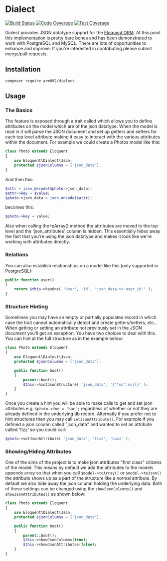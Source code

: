 # Dialect


[![Build Status](https://img.shields.io/appveyor/build/arm092/dialect?style=for-the-badge)](https://img.shields.io/appveyor/build/arm092/dialect) [![Code Coverage](https://img.shields.io/scrutinizer/coverage/g/arm092/dialect/master?style=for-the-badge)](https://img.shields.io/scrutinizer/coverage/g/arm092/dialect/master) [![Test Coverage](https://codeclimate.com/github/darrylkuhn/dialect/badges/coverage.svg)](https://codeclimate.com/github/darrylkuhn/dialect)

Dialect provides JSON datatype support for the [Eloquent ORM](http://laravel.com/docs/eloquent). At this point this implementation is pretty bare bones and has been demonstrated to work with PostgreSQL and MySQL. There are lots of opportunities to enhance and improve. If you're interested in contributing please submit merge/pull requests.

## Installation

`composer require arm092/dialect`

## Usage
### The Basics

The feature is exposed through a trait called which allows you to define attributes on the model which are of the json datatype. When the model is read in it will parse the JSON document and set up getters and setters for each top level attribute making it easy to interact with the various attributes within the document. For example we could create a Photos model like this:

```php
class Photo extends Eloquent
{
    use Eloquent\Dialect\Json;
    protected $jsonColumns = ['json_data'];
}
```
And then this:
```php
$attr = json_decode($photo->json_data);
$attr->key = $value;
$photo->json_data = json_encode($attr);
```
becomes this:
```php
$photo->key = value;
```
Also when calling the toArray() method the attributes are moved to the top level and the 'json_attributes' column is hidden. This essentially hides away the fact that you're using the json datatype and makes it look like we're working with attributes directly.

### Relations
You can also establish relationships on a model like this (only supported in PostgreSQL):
```php
public function user()
{
    return $this->hasOne( 'User', 'id', "json_data->>'user_id'" );
}
```

### Structure Hinting
Sometimes you may have an empty or partially populated record in which case the trait cannot automatically detect and create getters/setters, etc... When getting or setting an attribute not previously set in the JSON document you'll get an exception. You have two choices to deal with this. You can hint at the full structure as in the example below:
```php
class Photo extends Eloquent
{
    use Eloquent\Dialect\Json;
    protected $jsonColumns = ['json_data'];

    public function boot()
    {
        parent::boot();
        $this->hintJsonStructure( 'json_data', '{"foo":null}' );
    }
}
```
Once you create a hint you will be able to make calls to get and set json attributes e.g. `$photo->foo = 'bar';` regardless of whether or not they are already defined in the underlying db record. Alternatly if you prefer not to hint structures then you may call `setJsonAttribute()`. For example if you defined a json column called "json_data" and wanted to set an attribute called 'fizz' so you could call:
```php
$photo->setJsonAttribute( 'json_data', 'fizz', 'buzz' );
```
### Showing/Hiding Attributes
One of the aims of the project is to make json attributes "first class" citizens of the model. This means by default we add the attributes to the models appends array so that when you call `$model->toArray()` or `$model->toJson()` the attribute shows up as a part of the structure like a normal attribute. By default we also hide away the json column holding the underlying data. Both of these settings can be changed using the `showJsonColumns()` and `showJsonAttributes()` as shown below:
```php
class Photo extends Eloquent
{
    use Eloquent\Dialect\Json;
    protected $jsonColumns = ['json_data'];

    public function boot()
    {
        parent::boot();
        $this->showJsonColumns(true);
        $this->showJsonAttributes(false);
    }
}
```